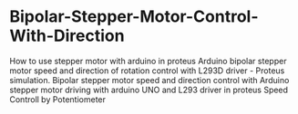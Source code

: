 # Bipolar-Stepper-Motor-Control-With-Direction
How to use stepper motor with arduino in proteus Arduino bipolar stepper motor speed and direction of rotation control with L293D driver - Proteus simulation. Bipolar stepper motor speed and direction control with Arduino stepper motor driving with arduino UNO and L293 driver in proteus Speed Controll by Potentiometer

